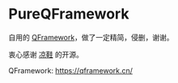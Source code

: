 # PureQFramework
自用的 [QFramework](https://qframework.cn/)，做了一定精简，侵删，谢谢。

衷心感谢 [凉鞋](https://github.com/liangxiegame) 的开源。

QFramework: https://qframework.cn/